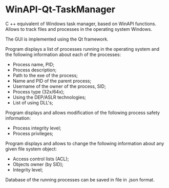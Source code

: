 # WinAPI-Qt-TaskManager
C ++ equivalent of Windows task manager, based on WinAPI functions. Allows to track files and processes in the operating system Windows.

The GUI is implemented using the Qt framework.

Program displays a list of processes running in the operating system and the following information about each of the processes: 
- Process name, PID;
- Process description;
- Path to the exe of the process;
- Name and PID of the parent process;
- Username of the owner of the process, SID;
- Process type (32x/64x);
- Using the DEP/ASLR technologies;
- List of using DLL's;

Program displays and allows modification of the following process safety information:
- Process integrity level;
- Process privileges;

Program displays and allows to change the following information about any given file system object:
- Access control lists (ACL);
- Objects owner (by SID);
- Integrity level;

Database of the running processes can be saved in file in .json format.
